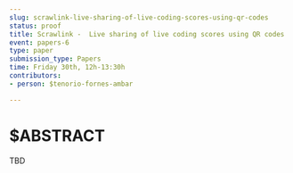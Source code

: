 ```yaml
---
slug: scrawlink-live-sharing-of-live-coding-scores-using-qr-codes
status: proof
title: Scrawlink -  Live sharing of live coding scores using QR codes
event: papers-6
type: paper
submission_type: Papers
time: Friday 30th, 12h-13:30h
contributors:
- person: $tenorio-fornes-ambar

---
```


# $ABSTRACT

TBD

